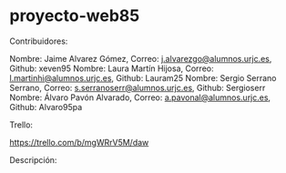 # proyecto-web85

Contribuidores: 

  Nombre: Jaime Alvarez Gómez, Correo: j.alvarezgo@alumnos.urjc.es, Github: xeven95
  Nombre: Laura Martín Hijosa,  Correo: l.martinhi@alumnos.urjc.es, Github: Lauram25
  Nombre: Sergio Serrano Serrano,  Correo: s.serranoserr@alumnos.urjc.es, Github: Sergioserr
  Nombre: Álvaro Pavón Alvarado,  Correo: a.pavonal@alumnos.urjc.es, Github: Alvaro95pa

Trello:

  https://trello.com/b/mgWRrV5M/daw
  
Descripción:

  
